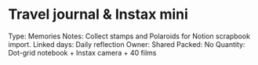 # Travel journal & Instax mini

Type: Memories
Notes: Collect stamps and Polaroids for Notion scrapbook import. Linked days: Daily reflection Owner: Shared
Packed: No
Quantity: Dot-grid notebook + Instax camera + 40 films
